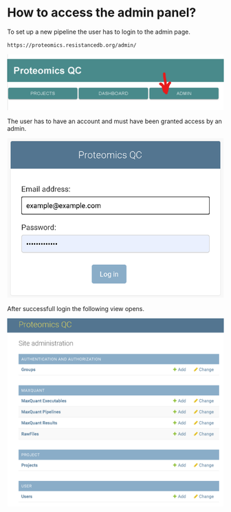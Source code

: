 # How to access the admin panel?

To set up a new pipeline the user has to login to the admin page.

    https://proteomics.resistancedb.org/admin/

![](img/admin-button.png)

The user has to have an account and must have been granted access by an admin. 

![](img/login.png)

After successfull login the following view opens.

![](img/admin-panel.png)

